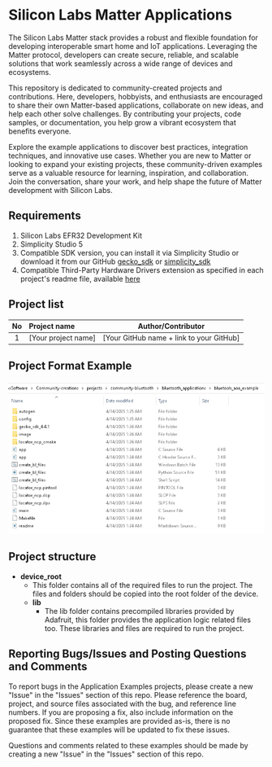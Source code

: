 
# Silicon Labs Matter Applications #

The Silicon Labs Matter stack provides a robust and flexible foundation for developing interoperable smart home and IoT applications. Leveraging the Matter protocol, developers can create secure, reliable, and scalable solutions that work seamlessly across a wide range of devices and ecosystems.

This repository is dedicated to community-created projects and contributions. Here, developers, hobbyists, and enthusiasts are encouraged to share their own Matter-based applications, collaborate on new ideas, and help each other solve challenges. By contributing your projects, code samples, or documentation, you help grow a vibrant ecosystem that benefits everyone.

Explore the example applications to discover best practices, integration techniques, and innovative use cases. Whether you are new to Matter or looking to expand your existing projects, these community-driven examples serve as a valuable resource for learning, inspiration, and collaboration. Join the conversation, share your work, and help shape the future of Matter development with Silicon Labs.

## Requirements ##

1. Silicon Labs EFR32 Development Kit
2. Simplicity Studio 5
3. Compatible SDK version, you can install it via Simplicity Studio or download it from our GitHub [gecko_sdk](https://github.com/SiliconLabs/gecko_sdk) or [simplicity_sdk](https://github.com/SiliconLabs/simplicity_sdk)
4. Compatible Third-Party Hardware Drivers extension as specified in each project's readme file, available [here](https://github.com/SiliconLabs/third_party_hw_drivers_extension)

## Project list ##

| No | Project name | Author/Contributor |
|:--:|:-------------|:---------------:|
| 1  |[Your project name] | [Your GitHub name + link to your GitHub] |

## Project Format Example ##

![Project Format](../../../resources/project_format.png)

## Project structure ##

* **device_root**
  * This folder contains all of the required files to run the project. The files and folders should be copied into the root folder of the device.
  * **lib**
    * The lib folder contains precompiled libraries provided by Adafruit, this folder provides the application logic related files too. These libraries and files are required to run the project.

## Reporting Bugs/Issues and Posting Questions and Comments ##

To report bugs in the Application Examples projects, please create a new "Issue" in the "Issues" section of this repo. Please reference the board, project, and source files associated with the bug, and reference line numbers. If you are proposing a fix, also include information on the proposed fix. Since these examples are provided as-is, there is no guarantee that these examples will be updated to fix these issues.

Questions and comments related to these examples should be made by creating a new "Issue" in the "Issues" section of this repo.
